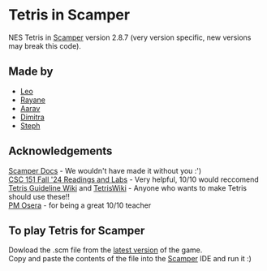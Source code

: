 # Tetris in Scamper
NES Tetris in [Scamper](https://scamper.cs.grinnell.edu/2.8.7/index.html) version 2.8.7 (very version specific, new versions may break this code).

## Made by
* [Leo](https://github.com/leakin24mpa)
* [Rayane](https://github.com/rnossair)
* [Aarav](https://github.com/Aarav3007)
* [Dimitra](https://github.com/bihi-creator)
* [Steph](https://github.com/jj-k-droid)
  
## Acknowledgements
[Scamper Docs](https://scamper.cs.grinnell.edu/2.8.7/docs.html) - We wouldn't have made it without you :')\
[CSC 151 Fall '24 Readings and Labs](https://osera.cs.grinnell.edu/csc151/about.html) - Very helpful, 10/10 would reccomend\
[Tetris Guideline Wiki](https://tetris.wiki/Tetris_Guideline) and [TetrisWiki](https://tetris.wiki/Tetris.wiki) - Anyone who wants to make Tetris should use these!!\
[PM Osera](https://osera.cs.grinnell.edu/) - for being a great 10/10 teacher

## To play Tetris for Scamper
Dowload the .scm file from the [latest version](https://github.com/jj-k-droid/Tetris-for-Scamper/releases) of the game.\
Copy and paste the contents of the file into the [Scamper](https://scamper.cs.grinnell.edu/2.8.7/index.html) IDE and run it :)
